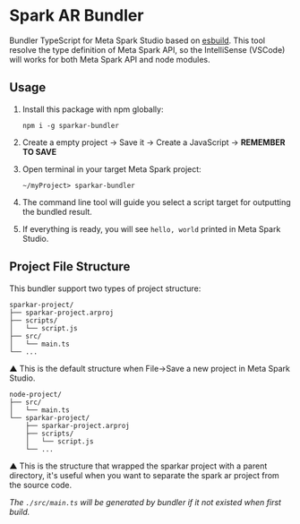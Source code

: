 # Spark AR Bundler

Bundler TypeScript for Meta Spark Studio based on [esbuild](https://github.com/evanw/esbuild). This tool resolve the type definition of Meta Spark API, so the IntelliSense (VSCode) will works for both Meta Spark API and node modules.

## Usage

1. Install this package with npm globally:

   ```shell
   npm i -g sparkar-bundler
   ```

2. Create a empty project → Save it → Create a JavaScript → **REMEMBER TO SAVE**

3. Open terminal in your target Meta Spark project:

   ```shell
   ~/myProject> sparkar-bundler
   ```

3. The command line tool will guide you select a script target for outputting the bundled result.
4. If everything is ready, you will see `hello, world` printed in Meta Spark Studio.



## Project File Structure

This bundler support two types of project structure:

```
sparkar-project/
├── sparkar-project.arproj
├── scripts/
│   └── script.js
├── src/
│   └── main.ts
└── ...  
```

▲ This is the default structure when File→Save a new project in Meta Spark Studio.

```
node-project/
├── src/
│   └── main.ts
└── sparkar-project/
    ├── sparkar-project.arproj
    ├── scripts/
    │   └── script.js
    └── ...  
```

▲ This is the structure that wrapped the sparkar project with a parent directory, it's useful when you want to separate the spark ar project from the source code.



*The `./src/main.ts` will be generated by bundler if it not existed when first build.*



